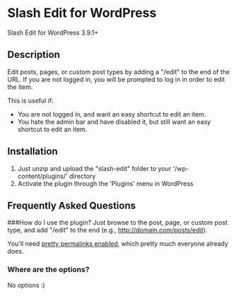 Slash Edit for WordPress
======================

Slash Edit for WordPress 3.9.1+

## Description

Edit posts, pages, or custom post types by adding a "/edit" to the end of the URL.  If you are not logged in, you will be prompted to log in in order to edit the item.

This is useful if:

<ul>
<li>You are not logged in, and want an easy shortcut to edit an item.</li>
<li>You hate the admin bar and have disabled it, but still want an easy shortcut to edit an item.</li>
</ul>

## Installation

1. Just unzip and upload the "slash-edit" folder to your '/wp-content/plugins/' directory
2. Activate the plugin through the 'Plugins' menu in WordPress

## Frequently Asked Questions
###How do I use the plugin?
Just browse to the post, page, or custom post type, and add "/edit" to the end (e.g., http://domain.com/posts/edit).

You'll need <a href="http://codex.wordpress.org/Using_Permalinks#mod_rewrite:_.22Pretty_Permalinks.22">pretty permalinks enabled</a>, which pretty much everyone already does.

### Where are the options?
No options :) 